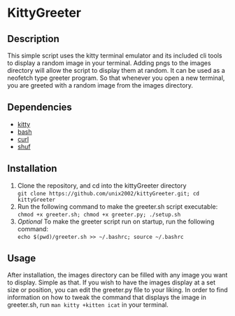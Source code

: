 # KittyGreeter

## Description
This simple script uses the kitty terminal emulator and its included cli tools to display a random image in your terminal.
Adding pngs to the images directory will allow the script to display them at random. It can be used as a neofetch type greeter program.
So that whenever you open a new terminal, you are greeted with a random image from the images directory.

## Dependencies
- [kitty](https://sw.kovidgoyal.net/kitty/index.html)
- [bash](https://www.gnu.org/software/bash/)
- [curl](https://curl.se/)
- [shuf](https://www.gnu.org/software/coreutils/manual/html_node/shuf-invocation.html)

## Installation
1. Clone the repository, and cd into the kittyGreeter directory\
```git clone https://github.com/unix2002/kittyGreeter.git; cd kittyGreeter```
2. Run the following command to make the greeter.sh script executable:\
```chmod +x greeter.sh; chmod +x greeter.py; ./setup.sh```
3. *Optional* To make the greeter script run on startup, run the following command:\
```echo $(pwd)/greeter.sh >> ~/.bashrc; source ~/.bashrc```

## Usage
After installation, the images directory can be filled with any image you want to display.
Simple as that. If you wish to have the images display at a set size or position, you can edit the greeter.py file to your liking.
In order to find information on how to tweak the command that displays the image in greeter.sh, run ```man kitty +kitten icat``` in your terminal.
